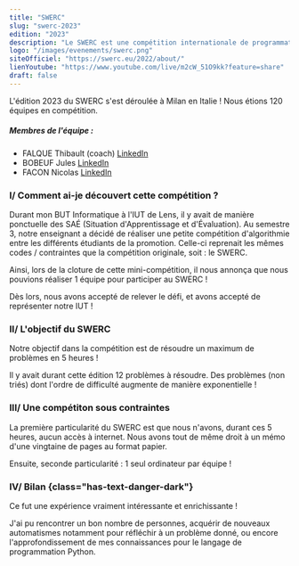 ```yaml
---
title: "SWERC"
slug: "swerc-2023"
edition: "2023"
description: "Le SWERC est une compétition internationale de programmation qui rassemble les équipes les plus brillantes de la région sud-ouest de l'Europe, dans le but de résoudre des problèmes complexes en un temps limité."
logo: "/images/evenements/swerc.png"
siteOfficiel: "https://swerc.eu/2022/about/"
lienYoutube: "https://www.youtube.com/live/m2cW_51O9kk?feature=share"
draft: false
---
```


L'édition 2023 du SWERC s'est déroulée à Milan en Italie ! Nous étions 120 équipes en compétition.

##### Membres de l'équipe :

- FALQUE Thibault (coach) [LinkedIn](https://www.linkedin.com/in/thibaultfalque/)
- BOBEUF Jules [LinkedIn](https://www.linkedin.com/in/bobeuf-jules/)
- FACON Nicolas [LinkedIn](https://www.linkedin.com/in/nicolas-facon/)

### I/ Comment ai-je découvert cette compétition ?

Durant mon BUT Informatique à l'IUT de Lens, il y avait de manière ponctuelle des SAÉ (Situation d'Apprentissage et d'Évaluation).
Au semestre 3, notre enseignant a décidé de réaliser une petite compétition d'algorithmie entre les différents étudiants de la promotion.
Celle-ci reprenait les mêmes codes / contraintes que la compétition originale, soit : le SWERC.

Ainsi, lors de la cloture de cette mini-compétition, il nous annonça que nous pouvions réaliser 1 équipe pour participer au SWERC !

Dès lors, nous avons accepté de relever le défi, et avons accepté de représenter notre IUT !

### II/ L'objectif du SWERC

Notre objectif dans la compétition est de résoudre un maximum de problèmes en 5 heures !

Il y avait durant cette édition 12 problèmes à résoudre. Des problèmes (non triés) dont l'ordre de difficulté augmente de manière exponentielle !

### III/ Une compétiton sous contraintes

La première particularité du SWERC est que nous n'avons, durant ces 5 heures, aucun accès à internet.
Nous avons tout de même droit à un mémo d'une vingtaine de pages au format papier.

Ensuite, seconde particularité : 1 seul ordinateur par équipe !

### IV/ Bilan {class="has-text-danger-dark"}

Ce fut une expérience vraiment intéressante et enrichissante !

J'ai pu rencontrer un bon nombre de personnes, acquérir de nouveaux automatismes notamment pour réfléchir à un problème donné, ou encore l'approfondissement de mes connaissances pour le langage de programmation Python.
